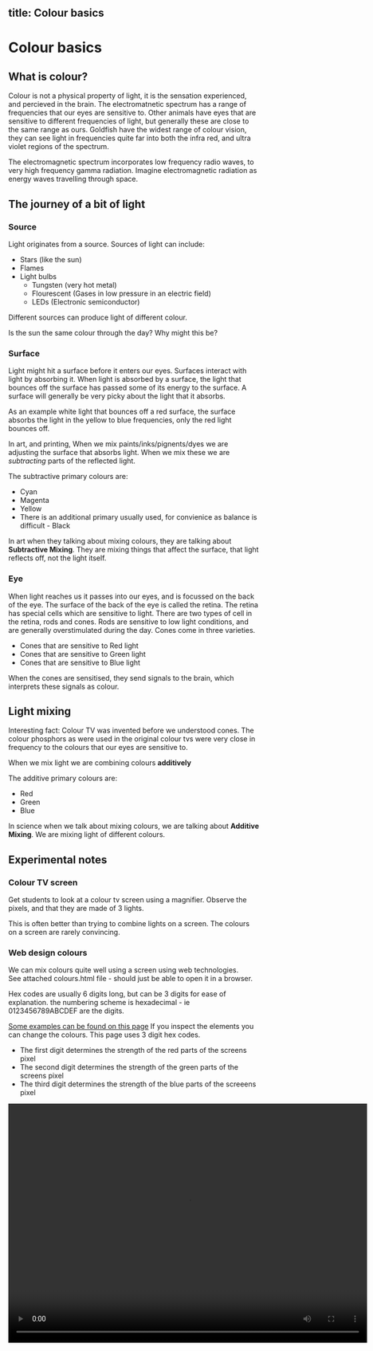 title: Colour basics
---
# Colour basics

## What is colour?

Colour is not a physical property of light, it is the sensation experienced, and percieved in the brain. The electromatnetic spectrum has a range of frequencies that our eyes are sensitive to. Other animals have eyes that are sensitive to different frequencies of light, but generally these are close to the same range as ours.  Goldfish have the widest range of colour vision, they can see light in frequencies quite far into both the infra red, and ultra violet regions of the spectrum.

The electromagnetic spectrum incorporates low frequency radio waves, to very high frequency gamma radiation. Imagine electromagnetic radiation as energy waves travelling through space.

## The journey of a bit of light

### Source

Light originates from a source.  Sources of light can include:

- Stars (like the sun)
- Flames
- Light bulbs 
  - Tungsten (very hot metal)
  - Flourescent (Gases in low pressure in an electric field)
  - LEDs (Electronic semiconductor)

Different sources can produce light of different colour.

Is the sun the same colour through the day? Why might this be?

### Surface

Light might hit a surface before it enters our eyes. Surfaces interact with light by absorbing it. When light is absorbed by a surface, the light that bounces off the surface has passed some of its energy to the surface.  A surface will generally be very picky about the light that it absorbs.  

As an example white light that bounces off a red surface, the surface absorbs the light in the yellow to blue frequencies, only the red light bounces off.  

In art, and printing, When we mix paints/inks/pignents/dyes we are adjusting the surface that absorbs light. When we mix these we are *subtracting* parts of the reflected light. 

The subtractive primary colours are:
- Cyan
- Magenta
- Yellow
- There is an additional primary usually used, for convienice as balance is difficult - Black

In art when they talking about mixing colours, they are talking about **Subtractive Mixing**. They are mixing things that affect the surface, that light reflects off, not the light itself.

### Eye

When light reaches us it passes into our eyes, and is focussed on the back of the eye.  The surface of the back of the eye is called the retina. The retina has special cells which are sensitive to light. There are two types of cell in the retina, rods and cones.  Rods are sensitive to low light conditions, and are generally overstimulated during the day. Cones come in three varieties.

- Cones that are sensitive to Red light
- Cones that are sensitive to Green light
- Cones that are sensitive to Blue light

When the cones are sensitised, they send signals to the brain, which interprets these signals as colour.

## Light mixing

Interesting fact: Colour TV was invented before we understood cones. The colour phosphors as were used in the original colour tvs were very close in frequency to the colours that our eyes are sensitive to. 

When we mix light we are combining colours **additively**

The additive primary colours are:

- Red
- Green
- Blue

In science when we talk about mixing colours, we are talking about **Additive Mixing**. We are mixing light of different colours.

## Experimental notes

### Colour TV screen

Get students to look at a colour tv screen using a magnifier. Observe the pixels, and that they are made of 3 lights.

This is often better than trying to combine lights on a screen. The colours on a screen are rarely convincing.

### Web design colours

We can mix colours quite well using a screen using web technologies.  
See attached colours.html file - should just be able to open it in a browser.

Hex codes are usually 6 digits long, but can be 3 digits for ease of explanation. the numbering scheme is hexadecimal - ie 0123456789ABCDEF are the digits.

[Some examples can be found on this page](colours.html) If you inspect the elements you can change the colours. This page uses 3 digit hex codes.

- The first digit determines the strength of the red parts of the screens pixel
- The second digit determines the strength of the green parts of the screens pixel
- The third digit determines the strength of the blue parts of the screeens pixel

<video width="720" height="480" controls> <source src="colour-on-web-demo480.mov"></video>